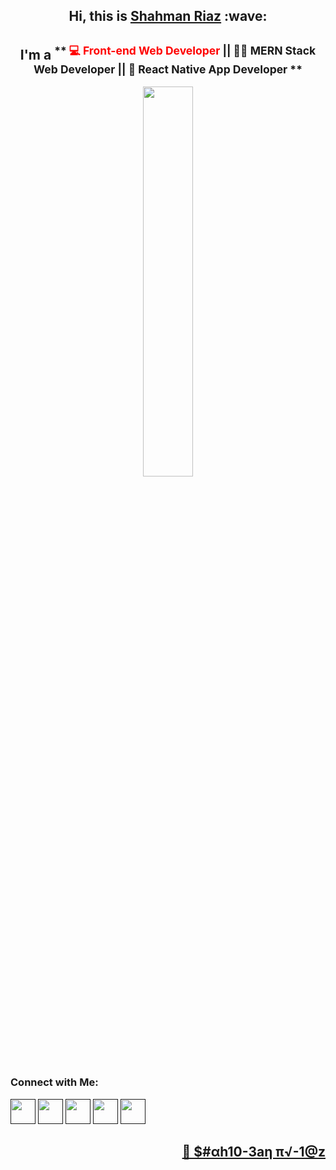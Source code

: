 <h2 align='center'> Hi, this is <a href="https://shahman-riaz.web.app/"><b>Shahman Riaz</b></a> :wave:</h2>
<h2 align='center'>I'm a <sup>** <span style="color:red">💻 Front-end Web Developer</span> || 👨‍💻 MERN Stack Web Developer || 📱 React Native App Developer **</sup></h2>
<p align='center'><img width='40%' height='40%' src='https://shahman-riaz.web.app/static/media/skillPic.18f0fc82.gif'></p>

### Connect with Me:
<p><a href=""><img width='40' height='40' src='https://i.ibb.co/kXWB7pG/linkedin.png'></a> <a href=""><img width='40' height='40' src='https://i.ibb.co/kXWB7pG/linkedin.png'></a> <a href=""><img width='40' height='40' src='https://i.ibb.co/kXWB7pG/linkedin.png'></a> <a href=""><img width='40' height='40' src='https://i.ibb.co/kXWB7pG/linkedin.png'></a> <a href=""><img width='40' height='40' src='https://i.ibb.co/kXWB7pG/linkedin.png'></a></p>



<h2 align='right'><a href="https://shahman-riaz.web.app/"><b>🤖 $#αh10-3aη  π√-1@z</b></a></h2>

